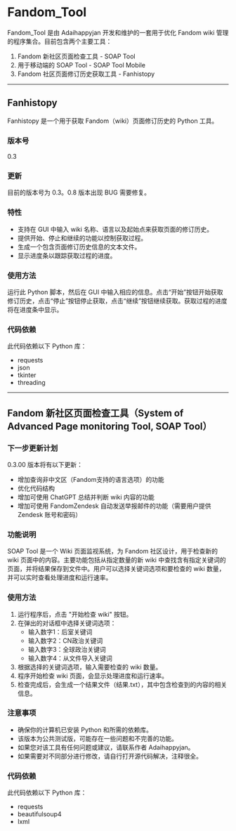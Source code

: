 # Fandom_Tool

Fandom_Tool 是由 Adaihappyjan 开发和维护的一套用于优化 Fandom wiki 管理的程序集合。目前包含两个主要工具：

1. Fandom 新社区页面检查工具 - SOAP Tool
2. 用于移动端的 SOAP Tool - SOAP Tool Mobile
3. Fandom 社区页面修订历史获取工具 - Fanhistopy

---

## Fanhistopy

Fanhistopy 是一个用于获取 Fandom（wiki）页面修订历史的 Python 工具。

### 版本号
0.3

### 更新
目前的版本号为 0.3。0.8 版本出现 BUG 需要修复。

### 特性
- 支持在 GUI 中输入 wiki 名称、语言以及起始点来获取页面的修订历史。
- 提供开始、停止和继续的功能以控制获取过程。
- 生成一个包含页面修订历史信息的文本文件。
- 显示进度条以跟踪获取过程的进度。

### 使用方法
运行此 Python 脚本，然后在 GUI 中输入相应的信息。点击“开始”按钮开始获取修订历史，点击“停止”按钮停止获取，点击“继续”按钮继续获取。获取过程的进度将在进度条中显示。

### 代码依赖
此代码依赖以下 Python 库：
- requests
- json
- tkinter
- threading

---

## Fandom 新社区页面检查工具（System of Advanced Page monitoring Tool, SOAP Tool）

### 下一步更新计划
0.3.00 版本将有以下更新：
- 增加查询非中文区（Fandom支持的语言选项）的功能
- 优化代码结构
- 增加可使用 ChatGPT 总结并判断 wiki 内容的功能
- 增加可使用 FandomZendesk 自动发送举报邮件的功能（需要用户提供 Zendesk 账号和密码）

### 功能说明
SOAP Tool 是一个 Wiki 页面监视系统，为 Fandom 社区设计，用于检查新的 wiki 页面中的内容。主要功能包括从指定数量的新 wiki 中查找含有指定关键词的页面，并将结果保存到文件中。用户可以选择关键词选项和要检查的 wiki 数量，并可以实时查看处理进度和运行速率。

### 使用方法
1. 运行程序后，点击 "开始检查 wiki" 按钮。
2. 在弹出的对话框中选择关键词选项：
   - 输入数字1：后室关键词
   - 输入数字2：CN政治关键词
   - 输入数字3：全球政治关键词
   - 输入数字4：从文件导入关键词
3. 根据选择的关键词选项，输入需要检查的 wiki 数量。
4. 程序开始检查 wiki 页面，会显示处理进度和运行速率。
5. 检查完成后，会生成一个结果文件（结果.txt），其中包含检查到的内容的相关信息。

### 注意事项
- 确保你的计算机已安装 Python 和所需的依赖库。
- 该版本为公共测试版，可能存在一些问题和不完善的功能。
- 如果您对该工具有任何问题或建议，请联系作者 Adaihappyjan。
- 如果需要对不同部分进行修改，请自行打开源代码解决，注释很全。

### 代码依赖
此代码依赖以下 Python 库：
- requests
- beautifulsoup4
- lxml
